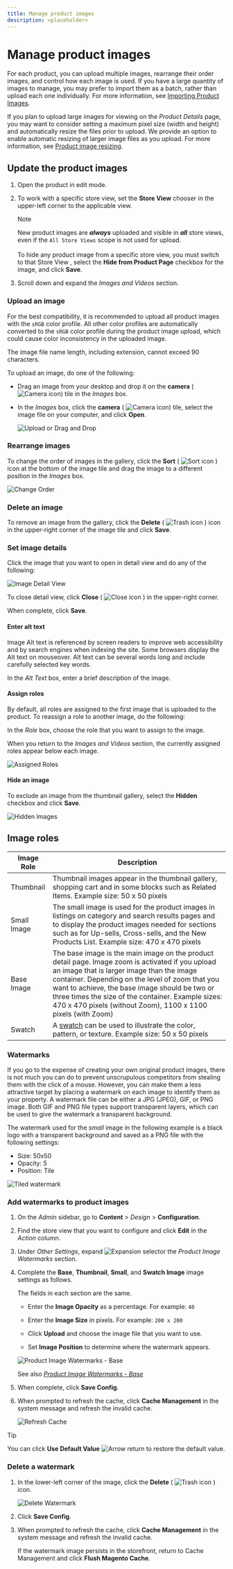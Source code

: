 ```yaml
---
title: Manage product images
description: <placeholder>
---
```

# Manage product images

For each product, you can upload multiple images, rearrange their order images, and control how each image is used. If you have a large quantity of images to manage, you may prefer to import them as a batch, rather than upload each one individually. For more information, see [Importing Product Images](https://docs.magento.com/user-guide/system/data-import-product-images.html).

If you plan to upload large images for viewing on the _Product Details_ page, you may want to consider setting a maximum pixel size (width and height) and automatically resize the files prior to upload. We provide an option to enable automatic resizing of larger image files as you upload. For more information, see [Product image resizing](product-image-config.md#product-image-resizing).

## Update the product images

1. Open the product in edit mode.

1. To work with a specific store view, set the **Store View** chooser in the upper-left corner to the applicable view.

   >[!NOTE]
   >
   >New product images are **_always_** uploaded and visible in **_all_** store views, even if the `All Store Views` scope is not used for upload. <br/><br/>To hide any product image from a specific store view, you must switch to that Store View , select the **Hide from Product Page** checkbox for the image, and click **Save**.

1. Scroll down and expand the _Images and Videos_ section.

### Upload an image

For the best compatibility, it is recommended to upload all product images with the `sRGB` color profile. All other color profiles are automatically converted to the `sRGB` color profile during the product image upload, which could cause color inconsistency in the uploaded image.

The image file name length, including extension, cannot exceed 90 characters.

To upload an image, do one of the following:

- Drag an image from your desktop and drop it on the **camera** ( ![Camera icon](../assets/icon-camera.png)) tile in the _Images_ box.

- In the _Images_ box, click the **camera** ( ![Camera icon](../assets/icon-camera.png)) tile, select the image file on your computer, and click **Open**.

   ![Upload or Drag and Drop](./assets/product-images-and-video-jewel-tee.png)<!-- zoom -->

### Rearrange images

To change the order of images in the gallery, click the **Sort** ( ![Sort icon](./assets/inventory-icon-sort.png) ) icon at the bottom of the image tile and  drag the image to a different position in the _Images_ box.

![Change Order](./assets/product-images-and-videos-drag.png)<!-- zoom -->

### Delete an image

To remove an image from the gallery, click the **Delete** ( ![Trash icon](./assets/icon-delete-trashcan.png) ) icon in the upper-right corner of the image tile and click **Save**.

### Set image details

Click the image that you want to open in detail view and do any of the following:

   ![Image Detail View](./assets/product-image-detail-jewel-tee.png)<!-- zoom -->

   To close detail view, click **Close** ( ![Close icon](../assets/icon-close-x.png) ) in the upper-right corner.

   When complete, click **Save**.

#### Enter alt text

Image Alt text is referenced by screen readers to improve web accessibility and by search engines when indexing the site. Some browsers display the Alt text on mouseover. Alt text can be several words long and include carefully selected key words.

In the _Alt Text_ box, enter a brief description of the image.

#### Assign roles

By default, all roles are assigned to the first image that is uploaded to the product. To reassign a role to another image, do the following:

In the _Role_ box, choose the role that you want to assign to the image.

When you return to the _Images and Videos_ section, the currently assigned roles appear below each image.

![Assigned Roles](./assets/product-images-video-swatch.png)<!-- zoom -->

#### Hide an image

To exclude an image from the thumbnail gallery, select the **Hidden** checkbox and click **Save**.

![Hidden Images](./assets/product-images-and-videos-hidden.png)<!-- zoom -->

## Image roles

|Image Role|Description|
|--- |--- |
|Thumbnail|Thumbnail images appear in the thumbnail gallery, shopping cart and in some blocks such as Related Items. Example size: 50 x 50 pixels|
|Small Image|The small image is used for the product images in listings on category and search results pages and to display the product images needed for sections such as for Up-sells, Cross-sells, and the New Products List. Example size: 470 x 470 pixels|
|Base Image|The base image is the main image on the product detail page. Image zoom is activated if you upload an image that is larger image than the image container. Depending on the level of zoom that you want to achieve, the base image should be two or three times the size of the container. Example sizes: 470 x 470 pixels (without Zoom), 1100 x 1100 pixels (with Zoom)|
|Swatch|A [swatch](swatches.md) can be used to illustrate the color, pattern, or texture. Example size: 50 x 50 pixels|

### Watermarks

If you go to the expense of creating your own original product images, there is not much you can do to prevent unscrupulous competitors from stealing them with the click of a mouse. However, you can make them a less attractive target by placing a watermark on each image to identify them as your property. A watermark file can be either a JPG (JPEG), GIF, or PNG image. Both GIF and PNG file types support transparent layers, which can be used to give the watermark a transparent background.

The watermark used for the _small_ image in the following example is a black logo with a transparent background and saved as a PNG file with the following settings:

- Size: 50x50
- Opacity: 5
- Position: Tile

![Tiled watermark](./assets/storefront-watermark-tiled.png)<!-- zoom -->

### Add watermarks to product images

1. On the _Admin_ sidebar, go to **Content** > _Design_ > **Configuration**.

1. Find the store view that you want to configure and click **Edit** in the _Action_ column.

1. Under _Other Settings_, expand ![Expansion selector](../assets/icon-display-expand.png) the _Product Image Watermarks_ section.

1. Complete the **Base**, **Thumbnail**, **Small**, and **Swatch Image** image settings as follows.

   The fields in each section are the same.

   - Enter the **Image Opacity** as a percentage. For example: `40`

   - Enter the **Image Size** in pixels. For example: `200 x 200`

   - Click **Upload** and choose the image file that you want to use.

   - Set **Image Position** to determine where the watermark appears.

   ![Product Image Watermarks - Base](./assets/config-design-product-image-watermarks-base.png)<!-- zoom -->
    
   See also [_Product Image Watermarks - Base_](../content-design/configuration.md)

1. When complete, click **Save Config**.

1. When prompted to refresh the cache, click **Cache Management** in the system message and refresh the invalid cache.

   ![Refresh Cache](./assets/msg-cache-management.png)<!-- zoom -->

>[!TIP]
>
>You can click **Use Default Value** ![Arrow return](../assets/icon-arrow-return.png) to restore the default value.

### Delete a watermark

1. In the lower-left corner of the image, click the **Delete** ( ![Trash icon](../assets/icon-delete-trashcan-solid.png) ) icon.

   ![Delete Watermark](./assets/product-image-watermark-delete.png)<!-- zoom -->

1. Click **Save Config**.

1. When prompted to refresh the cache, click **Cache Management** in the system message and refresh the invalid cache.

   If the watermark image persists in the storefront, return to Cache Management and click **Flush Magento Cache**.
